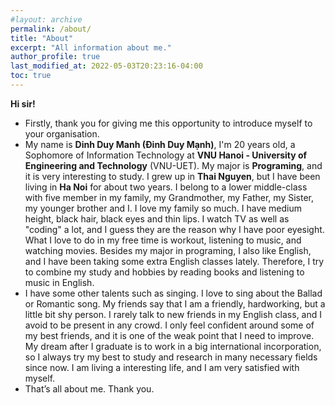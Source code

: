 ```yaml
---
#layout: archive
permalink: /about/
title: "About"
excerpt: "All information about me."
author_profile: true
last_modified_at: 2022-05-03T20:23:16-04:00
toc: true
---
```


**Hi sir!**
- Firstly, thank you for giving me this opportunity to introduce myself to your organisation.
- My name is **Dinh Duy Manh (Đinh Duy Mạnh)**, I'm 20 years old, a Sophomore of Information Technology at **VNU Hanoi - University of Engineering and Technology** (VNU-UET). My major is **Programing**, and it is very interesting to study. I grew up in **Thai Nguyen**, but I have been living in **Ha Noi** for about two years. I belong to a lower middle-class with five member in my family, my Grandmother, my Father, my Sister, my younger brother and I. I love my family so much.  I have medium height, black hair, black eyes and thin lips. I watch TV as well as "coding" a lot, and I guess they are the reason why I have poor eyesight. What I love to do in my free time is workout, listening to music, and watching movies. Besides my major in programing, I also like English, and I have been taking some extra English classes lately. Therefore, I try to combine my study and hobbies by reading books and listening to music in English. 
- I have some other talents such as singing. I love to sing about the Ballad or Romantic song. My friends say that I am a friendly, hardworking, but a little bit shy person. I rarely talk to new friends in my English class, and I avoid to be present in any crowd. I only feel confident around some of my best friends, and it is one of the weak point that I need to improve. My dream after I graduate is to work in a big international incorporation, so I always try my best to study and research in many necessary fields since now. I am living a interesting life, and I am very satisfied with myself.
- That’s all about me. Thank you.

